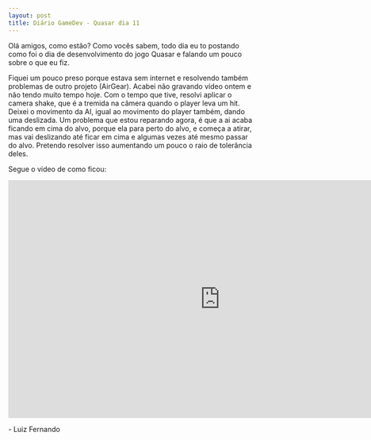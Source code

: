 ```yaml
---
layout: post
title: Diário GameDev - Quasar dia 11
---
```


Olá amigos, como estão? Como vocês sabem, todo dia eu to postando como foi o dia de desenvolvimento do jogo Quasar e falando um pouco sobre o que eu fiz.

Fiquei um pouco preso porque estava sem internet e resolvendo também problemas de outro projeto (AirGear). Acabei não gravando vídeo ontem e não tendo muito tempo hoje. Com o tempo que tive, resolvi aplicar o camera shake, que é a tremida na câmera quando o player leva um hit. Deixei o movimento da AI, igual ao movimento do player também, dando uma deslizada. Um problema que estou reparando agora, é que a ai acaba ficando em cima do alvo, porque ela para perto do alvo, e começa a atirar, mas vai deslizando até ficar em cima e algumas vezes até mesmo passar do alvo. Pretendo resolver isso aumentando um pouco o raio de tolerância deles.


Segue o vídeo de como ficou:

<div class="videoWrapper">
  <iframe width="854" height="480" src="https://www.youtube.com/embed/kevpIBWxbWA" frameborder="0" allow="autoplay; encrypted-media" allowfullscreen></iframe>
</div>

<p class= "message"> - Luiz Fernando </p>